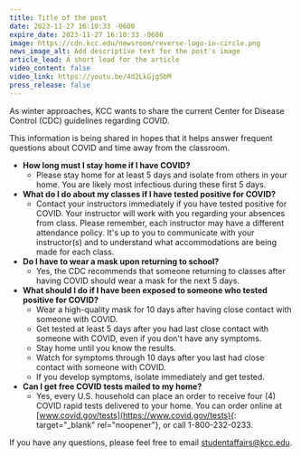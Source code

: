 ```yaml
---
title: Title of the post
date: 2023-11-27 16:10:33 -0600
expire_date: 2023-11-27 16:10:33 -0600
image: https://cdn.kcc.edu/newsroom/reverse-logo-in-circle.png
news_image_alt: Add descriptive text for the post's image
article_lead: A short lead for the article
video_content: false
video_link: https://youtu.be/4d2LkGjg5bM
press_release: false
---
```

As winter approaches, KCC wants to share the current Center for Disease Control (CDC) guidelines regarding COVID.

This information is being shared in hopes that it helps answer frequent questions about COVID and time away from the classroom.&nbsp;

* **How long must I stay home if I have COVID?**&nbsp;
  * Please stay home for at least 5 days and isolate from others in your home. You are likely most infectious during these first 5 days.
* **What do I do about my classes if I have tested positive for COVID?**
  * Contact your instructors immediately if you have tested positive for COVID. Your instructor will work with you regarding your absences from class. Please remember, each instructor may have a different attendance policy. It's up to you to communicate with your instructor(s) and to understand what accommodations are being made for each class. &nbsp;&nbsp;
* **Do I have to wear a mask upon returning to school?**
  * Yes, the CDC recommends that someone returning to classes after having COVID should wear a mask for the next 5 days.&nbsp;
* **What should I do if I have been exposed to someone who tested positive for COVID?**
  * Wear a high-quality mask for 10 days after having close contact with someone with COVID.
  * Get tested at least 5 days after you had last close contact with someone with COVID, even if you don't have any symptoms.
  * Stay home until you know the results.
  * Watch for symptoms through 10 days after you last had close contact with someone with COVID.
  * If you develop symptoms, isolate immediately and get tested.
* **Can I get free COVID tests mailed to my home?**
  * Yes, every U.S. household can place an order to receive four (4) COVID rapid tests delivered to your home. You can order online at [www.covid.gov/tests](https://www.covid.gov/tests){: target="_blank" rel="noopener"}, or call 1-800-232-0233. &nbsp;

If you have any questions, please feel free to email [studentaffairs@kcc.edu](mailto:studentaffairs@kcc.edu).<br>